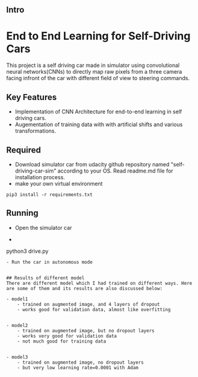 ## Intro
# End to End Learning for Self-Driving Cars
This project is a self driving car made in simulator using convolutional neural networks(CNNs) to directly map raw pixels from a three camera facing infront of the car with different field of view to steering commands.


## Key Features
- Implementation of CNN Architecture for end-to-end learning in self driving cars.
- Augementation of training data with with artificial shifts and various transformations.


## Required
- Download simulator car from udacity github repository named "self-driving-car-sim" according to your OS. Read readme.md file for installation process.  
- make your own virtual environment  
```shell
pip3 install -r requirements.txt
```

## Running
- Open the simulator car
- ```shell
python3 drive.py
```
- Run the car in autonomous mode


## Results of different model
There are different model which I had trained on different ways. Here are some of them and its results are also discussed below:

- model1
    - trained on augmented image, and 4 layers of dropout
    - works good for validation data, almost like overfitting


- model2
    - trained on augmented image, but no dropout layers 
    - works very good for validation data
    - not much good for training data


- model3
    - trained on augmented image, no dropout layers
    - but very low learning rate=0.0001 with Adam